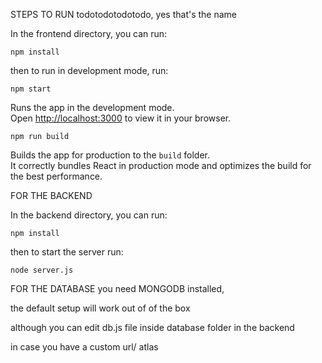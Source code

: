 STEPS TO RUN todotodotodotodo, yes that's the name

In the frontend directory, you can run:

    npm install

then to run in development mode, run:

    npm start

Runs the app in the development mode.\
Open [http://localhost:3000](http://localhost:3000) to view it in your browser.

    npm run build

Builds the app for production to the `build` folder.\
It correctly bundles React in production mode and optimizes the build for the best performance.

FOR THE BACKEND

In the backend directory, you can run:

    npm install

then to start the server run:

    node server.js

FOR THE DATABASE you need MONGODB installed,

the default setup will work out of of the box

although you can edit db.js file inside database folder in the backend

in case you have a custom url/ atlas
